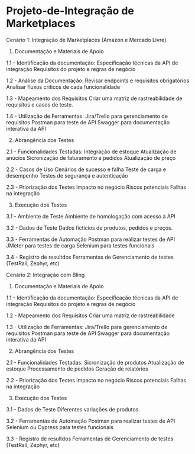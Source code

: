 # Projeto-de-Integração de Marketplaces

Cenário 1: Integração de Marketplaces (Amazon e Mercado Livre)

1. Documentação e Materiais de Apoio

1.1 - Identificação da documentação:
		Especificação técnicas da API de integração
		Requisitos do projeto e regras de negócio
		
1.2 - Análise da Documentação:
		Revisar endpoints e requisitos obrigatórios
		Analisar fluxos criticos de cada funcionalidade
		
1.3 - Mapeamento dos Requisitos
		Criar uma matriz de rastreabilidade de requisitos e casos de teste.
		
1.4 - Utilização de Ferramentas:
		Jira/Trello para gerenciamento de requisitos
		Postman para teste de API
		Swagger para documentação interativa da API

2. Abrangência dos Testes

2.1 - Funcionalidades Testadas:
		Integração de estoque
		Atualização de anúcios
		Sicronização de faturamento e pedidos
		Atualização de preço

2.2 - Casos de Uso
		Cenários de sucesso e falha
		Teste de carga e desempenho
		Testes de segurança e autenticação

2.3 - Priorização dos Testes
		Impacto no negócio
		Riscos potenciais
		Falhas na integração
		
3. Execução dos Testes

3.1 - Ambiente de Teste
		Ambiente de homologação com acesso à API
		
3.2 - Dados de Teste
		Dados fictícios de produtos, pedidos e preços.
		
3.3 - Ferramentas de Automação
		Postman para realizar testes de API
		JMeter para testes de carga
		Selenium para testes funcionais
		
3.4 - Registro de resultdos
		Ferramentas de Gerenciamento de testes (TestRail, Zephyr, etc)

Cenário 2: Integração com Bling

1. Documentação e Materiais de Apoio

1.1 - Identificação da documentação:
		Especificação técnicas da API de integração
		Requisitos do projeto e regras de negócio
		
1.2 - Mapeamento dos Requisitos
		Criar uma matriz de rastreabilidade
		
1.3 - Utilização de Ferramentas:
		Jira/Trello para gerenciamento de requisitos
		Postman para teste de API
		Swagger para documentação interativa da API
		

2. Abrangência dos Testes

2.1 - Funcionalidades Testadas:
		Sicronização de produtos
		Atualização de estoque
		Processamento de pedidos
		Geração de relatórios

2.2 - Priorização dos Testes
		Impacto no negócio
		Riscos potenciais
		Falhas na integração
		
3. Execução dos Testes

3.1 - Dados de Teste
		Diferentes variações de produtos.
		
3.2 - Ferramentas de Automação
		Postman para realizar testes de API
		Selenium ou Cypress para testes funcionais
		
3.3 - Registro de resultdos
		Ferramentas de Gerenciamento de testes (TestRail, Zephyr, etc)
